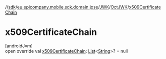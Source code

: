 //[sdk](../../../../index.md)/[eu.epicompany.mobile.sdk.domain.jose](../../index.md)/[JWK](../index.md)/[OctJWK](index.md)/[x509CertificateChain](x509-certificate-chain.md)

# x509CertificateChain

[androidJvm]\
open override val [x509CertificateChain](x509-certificate-chain.md): [List](https://kotlinlang.org/api/latest/jvm/stdlib/kotlin.collections/-list/index.html)&lt;[String](https://kotlinlang.org/api/latest/jvm/stdlib/kotlin/-string/index.html)&gt;? = null
